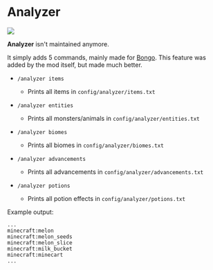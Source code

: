 # Analyzer
[![](https://badges.moddingx.org/curseforge/downloads/407986?style=flat)](https://www.curseforge.com/minecraft/mc-mods/analyzer)  

**Analyzer** isn't maintained anymore.

It simply adds 5 commands, mainly made for [Bongo](https://modrinth.com/mod/bongo). This
feature was added by the mod itself, but made much better.

- `/analyzer items`
  - Prints all items in `config/analyzer/items.txt`

- `/analyzer entities`
  - Prints all monsters/animals in `config/analyzer/entities.txt`

- `/analyzer biomes`
  - Prints all biomes in `config/analyzer/biomes.txt`

- `/analyzer advancements`
  - Prints all advancements in `config/analyzer/advancements.txt`

- `/analyzer potions`
  - Prints all potion effects in `config/analyzer/potions.txt`

Example output:
```
...
minecraft:melon
minecraft:melon_seeds
minecraft:melon_slice
minecraft:milk_bucket
minecraft:minecart
...
```
